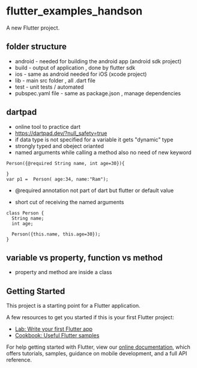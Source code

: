 # flutter_examples_handson

A new Flutter project.

## folder structure
- android - needed for building the android app (android sdk project) 
- build - output of application , done by flutter sdk
- ios - same as android needed for iOS (xcode project)
- lib - main src folder , all .dart file
- test - unit tests / automated
- pubspec.yaml file - same as package.json , manage dependencies

## dartpad
- online tool to practice dart
- https://dartpad.dev/?null_safety=true 
- if data type is not specified for a variable it gets "dynamic" type
- strongly typed and obeject orianted
- named arguments while calling a method  also no need of new keyword
```
Person({@required String name, int age=30}){

}
var p1 =  Person( age:34, name:"Ram");
```
- @required annotation not part of dart but flutter or default value

- short cut of receiving the named arguments
```
class Person {
  String name;
  int age;

  Person({this.name, this.age=30});
}
```

## variable vs property, function vs method
- property and method are inside a class

## Getting Started

This project is a starting point for a Flutter application.

A few resources to get you started if this is your first Flutter project:

- [Lab: Write your first Flutter app](https://flutter.dev/docs/get-started/codelab)
- [Cookbook: Useful Flutter samples](https://flutter.dev/docs/cookbook)

For help getting started with Flutter, view our
[online documentation](https://flutter.dev/docs), which offers tutorials,
samples, guidance on mobile development, and a full API reference.
